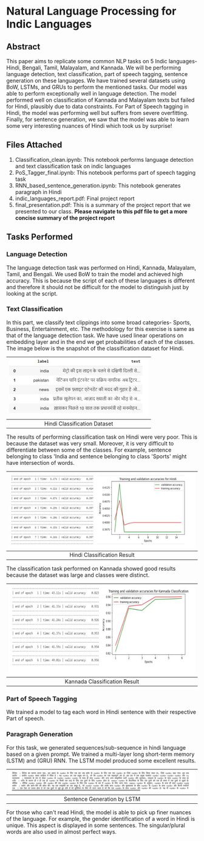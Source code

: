 # Natural Language Processing for Indic Languages

## Abstract

This paper aims to replicate some common NLP tasks on 5 Indic languages- Hindi, Bengali, Tamil,
Malayalam, and Kannada. We will be performing language detection, text classification, part of speech
tagging, sentence generation on these languages. We have trained several datasets using BoW, LSTMs,
and GRUs to perform the mentioned tasks. Our model was able to perform exceptionally well in language
detection. The model performed well on classification of Kannada and Malayalam texts but failed for
Hindi, plausibly due to data constraints. For Part of Speech tagging in Hindi, the model was performing
well but suffers from severe overfitting. Finally, for sentence generation, we saw that the model was able
to learn some very interesting nuances of Hindi which took us by surprise!

## Files Attached
1. Classification_clean.ipynb: This notebook performs language detection and text classification task on indic languages
2. PoS_Tagger_final.ipynb: This notebook performs part of speech tagging task
3. RNN_based_sentence_generation.ipynb: This notebook generates paragraph in Hindi
4. indic_languages_report.pdf: Final project report
5. final_presentation.pdf: This is a summary of the project report that we presented to our class. **Please navigate to this pdf file to get a more concise summary of the project report**

## Tasks Performed
### Language Detection

The language detection task was performed on Hindi, Kannada, Malayalam, Tamil, and Bengali. We used BoW to train the model and achieved high accuracy. This is because the script of each of these languages is different and therefore it should not be difficult for the model to distinguish just by looking at the script. 

### Text Classification

In this part, we classify text clippings into some broad categories- Sports, Business, Entertainment, etc. The methodology for this exercise is same as that of the language detection task. We have used linear operations on embedding layer and in the end we get probabilities of each of the classes. The image below is the snapshot of the classification dataset for Hindi. 

| ![classification_data.jpg](/indic_languages/classification_data.jpg) | 
|:--:| 
|Hindi Classification Dataset|

The results of performing classification task on Hindi were very poor. This is because the dataset was very small. Moreover, it is very
difficult to differentiate between some of the classes. For example, sentence belonging to class 'India and sentence belonging to class 'Sports' might have intersection of words.

| ![classification_hindi.jpg](/indic_languages/classification_hindi.jpg) | 
|:--:| 
|Hindi Classification Result|

The classification task performed on Kannada showed good results because the dataset was large and classes were distinct. 

| ![classification_Kannada.jpg](/indic_languages/classification_Kannada.jpg) | 
|:--:| 
|Kannada Classification Result|

### Part of Speech Tagging

We trained a model to tag each word in Hindi sentence with their respective Part of speech.

### Paragraph Generation

For this task, we generated sequences/sub-sequence in hindi language based on a given prompt. We trained a multi-layer long short-term memory (LSTM) and (GRU) RNN. 
The LSTM model produced some excellent results. 

| ![lstm_sentence.jpg](/indic_languages/lstm_sentence.jpg) | 
|:--:| 
|Sentence Generation by LSTM|

For those who can't read Hindi, the model is able to pick up finer nuances of the language. For example, the gender identification of a word in
Hindi is unique. This aspect is displayed in some sentences. The singular/plural words are also used in almost perfect ways. 
